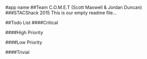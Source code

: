 #app name
##Team C.O.M.E.T (Scott Maxwell & Jordan Duncan)
###STACShack 2015
This is our empty readme file...

##Todo List
####Critical

####High Priority

####Low Priority

####Trivial